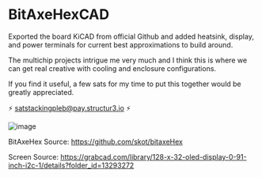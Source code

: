 # BitAxeHexCAD
Exported the board KiCAD from official Github and added heatsink, display, and power terminals for current best approximations to build around. 

The multichip projects intrigue me very much and I think this is where we can get real creative with cooling and enclosure configurations.

If you find it useful, a few sats for my time to put this together would be greatly appreciated. 

⚡ satstackingpleb@pay.structur3.io ⚡

![image](https://github.com/user-attachments/assets/7a00614a-3ba5-44d2-9d51-88beada39b0e)



BitAxeHex Source: https://github.com/skot/bitaxeHex

Screen Source: https://grabcad.com/library/128-x-32-oled-display-0-91-inch-i2c-1/details?folder_id=13293272
